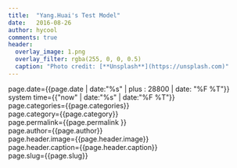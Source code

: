 ```yaml
---
title:  "Yang.Huai's Test Model"
date:   2016-08-26
author: hycool
comments: true
header:
  overlay_image: 1.png
  overlay_filter: rgba(255, 0, 0, 0.5)
  caption: "Photo credit: [**Unsplash**](https://unsplash.com)"
---
```


page.date={{page.date | date:"%s" | plus : 28800 | date: "%F %T"}}<br/>
system time={{"now" | date:"%s" | date:"%F %T"}}<br/>
page.categories={{page.categories}}<br/>
page.category={{page.category}}<br/>
page.permalink={{page.permalink }}<br/>
page.author={{page.author}}<br/>
page.header.image={{page.header.image}}<br/>
page.header.caption={{page.header.caption}}<br/>
page.slug={{page.slug}}<br/>

